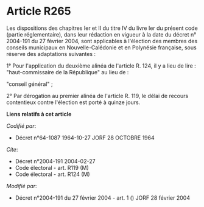 # Article R265

Les dispositions des chapitres Ier et II du titre IV du livre Ier du présent code (partie réglementaire), dans leur rédaction
en vigueur à la date du décret n° 2004-191 du 27 février 2004, sont applicables à l'élection des membres des conseils
municipaux en Nouvelle-Calédonie et en Polynésie française, sous réserve des adaptations suivantes :

1° Pour l'application du deuxième alinéa de l'article R. 124, il y a lieu de lire : "haut-commissaire de la République" au
lieu de :

"conseil général" ;

2° Par dérogation au premier alinéa de l'article R. 119, le délai de recours contentieux contre l'élection est porté à quinze
jours.

**Liens relatifs à cet article**

_Codifié par_:

  - Décret n°64-1087 1964-10-27 JORF 28 OCTOBRE 1964

_Cite_:

  - Décret n°2004-191 2004-02-27
  - Code électoral - art. R119 (M)
  - Code électoral - art. R124 (M)

_Modifié par_:

  - Décret n°2004-191 du 27 février 2004 - art. 1 () JORF 28 février 2004
